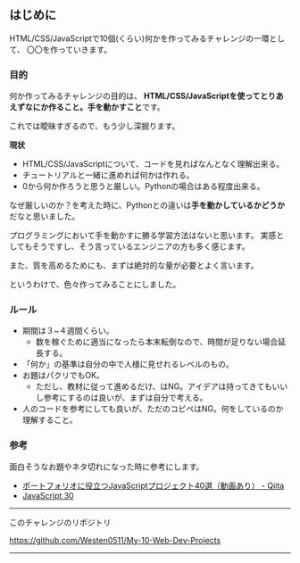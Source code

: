 ## はじめに

HTML/CSS/JavaScriptで10個(くらい)何かを作ってみるチャレンジの一環として、
〇〇を作っていきます。

### 目的

何か作ってみるチャレンジの目的は、
**HTML/CSS/JavaScriptを使ってとりあえずなにか作ること。手を動かすこと**です。

これでは曖昧すぎるので、もう少し深掘ります。

**現状**

* HTML/CSS/JavaScriptについて、コードを見ればなんとなく理解出来る。
* チュートリアルと一緒に進めれば何かは作れる。
* 0から何か作ろうと思うと厳しい。Pythonの場合はある程度出来る。

なぜ厳しいのか？を考えた時に、Pythonとの違いは**手を動かしているかどうか**だなと思いました。

プログラミングにおいて手を動かすに勝る学習方法はないと思います。
実感としてもそうですし、そう言っているエンジニアの方も多く感じます。

また、質を高めるためにも、まずは絶対的な量が必要とよく言います。

というわけで、色々作ってみることにしました。

### ルール

- 期間は３~４週間くらい。
  - 数を稼ぐために適当になったら本末転倒なので、時間が足りない場合延長する。
- 「何か」の基準は自分の中で人様に見せれるレベルのもの。
- お題はパクリでもOK。
  - ただし、教材に従って進めるだけ、はNG。アイデアは持ってきてもいいし参考にするのは良いが、まずは自分で考える。
- 人のコードを参考にしても良いが、ただのコピペはNG。何をしているのか理解すること。

### 参考

面白そうなお題やネタ切れになった時に参考にします。

- [ポートフォリオに役立つJavaScriptプロジェクト40選（動画あり） - Qiita](https://qiita.com/baby-degu/items/33acb94e404feaf58d35)
- [JavaScript 30](https://javascript30.com/)

***

このチャレンジのリポジトリ

https://github.com/Westen0511/My-10-Web-Dev-Projects

***